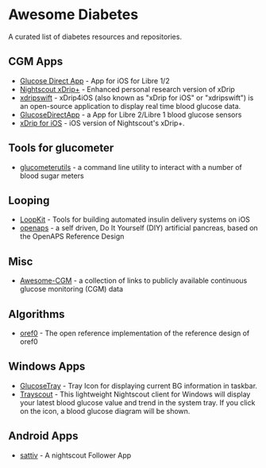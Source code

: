 # Awesome Diabetes

A curated list of diabetes resources and repositories.


## CGM Apps
* [Glucose Direct App](https://github.com/creepymonster/GlucoseDirectApp) - App for iOS for Libre 1/2
* [Nightscout xDrip+](https://github.com/NightscoutFoundation/xDript) - Enhanced personal research version of xDrip
* [xdripswift](https://github.com/JohanDegraeve/xdripswift) - xDrip4iOS (also known as "xDrip for iOS" or "xdripswift") is an open-source application to display real time blood glucose data.
* [GlucoseDirectApp](https://github.com/creepymonster/GlucoseDirectApp) - a App for Libre 2/Libre 1 blood glucose sensors
* [xDrip for iOS](https://github.com/Faifly/xDrip) - iOS version of Nightscout's xDrip+.

## Tools for glucometer
* [glucometerutils](https://github.com/glucometers-tech/glucometerutils) - a command line utility to interact with a number of blood sugar meters

## Looping
* [LoopKit](https://github.com/LoopKit) - Tools for building automated insulin delivery systems on iOS
* [openaps](https://github.com/openaps) - a self driven, Do It Yourself (DIY) artificial pancreas, based on the OpenAPS Reference Design

## Misc
* [Awesome-CGM](https://github.com/irinagain/Awesome-CGM) - a collection of links to publicly available continuous glucose monitoring (CGM) data

## Algorithms
* [oref0](https://github.com/openaps/oref0) - The open reference implementation of the reference design of oref0

## Windows Apps
* [GlucoseTray](https://github.com/Delubear/GlucoseTray) - Tray Icon for displaying current BG information in taskbar.
* [Trayscout](https://github.com/ThielHater/Trayscout) - This lightweight Nightscout client for Windows will display your latest blood glucose value and trend in the system tray. If you click on the icon, a blood glucose diagram will be shown.


## Android Apps
* [sattiv](https://github.com/bolattleubayev/sattiv) - A nightscout Follower App
